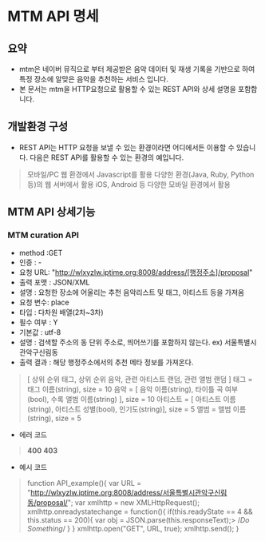 # MTM API 명세

## 요약
* mtm은 네이버 뮤직으로 부터 제공받은 음악 데이터 및 재생 기록을 기반으로 하여 특정 장소에 알맞은 음악을 추천하는 서비스 입니다.
* 본 문서는 mtm을 HTTP요청으로 활용할 수 있는 REST API와 상세 설명을 포함합니다.

## 개발환경 구성
* REST API는 HTTP 요청을 보낼 수 있는 환경이라면 어디에서든 이용할 수 있습니다. 다음은 REST API를 활용할 수 있는 환경의 예입니다.
> 모바일/PC 웹 환경에서 Javascript를 활용
> 다양한 환경(Java, Ruby, Python 등)의 웹 서버에서 활용
> iOS, Android 등 다양한 모바일 환경에서 활용

## MTM API 상세기능
### MTM curation API
  * method :GET
  * 인증 : -
  * 요청 URL: "http://wlxyzlw.iptime.org:8008/address/[행정주소]/proposal"
  * 출력 포맷 : JSON/XML
  * 설명 : 요청한 장소에 어울리는 추천 음악리스트 및 태그, 아티스트 등을 가져옴
  * 요청 변수: place
  * 타입 : 다차원 배열(2차~3차)
  * 필수 여부 : Y
  * 기본값 : utf-8
  * 설명 : 검색할 주소의 동 단위 주소로, 띄어쓰기를 포함하지 않는다. ex) 서울특별시관악구신림동
  * 출력 결과 : 해당 행정주소에서의 추천 메타 정보를 가져온다.
> [ 상위 순위 태그, 상위 순위 음악, 관련 아티스트 랜덤, 관련 앨범 랜덤 ]
> 태그 = 태그 이름(string), size = 10
> 음악 = [ 음악 이름(string), 타이틀 곡 여부(bool), 수록 앨범 이름(string) ], size = 10
> 아티스트 = [ 아티스트 이름(string), 아티스트 성별(bool), 인기도(string)], size = 5
> 앨범 = 앨범 이름(string), size = 5

  * 에러 코드
>   __400__
>   __403__

* 예시 코드
> function API_example(){
>   var URL = "http://wlxyzlw.iptime.org:8008/address/서울특별시관악구신림동/proposal/";
>   var xmlhttp = new XMLHttpRequest();
>   xmlhttp.onreadystatechange = function(){
>     if(this.readyState == 4 && this.status == 200){
>       var obj = JSON.parse(this.responseText);>
>       /*Do Something*/
>     }
>   }
>   xmlhttp.open("GET", URL, true);
>   xmlhttp.send();
> }

